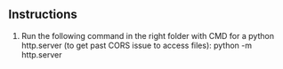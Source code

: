 ## Instructions

1. Run the following command in the right folder with CMD for a python http.server (to get past CORS issue to access files): python -m http.server
